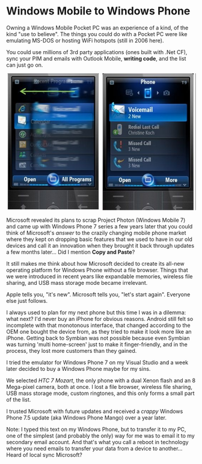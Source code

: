 # Windows Mobile to Windows Phone

Owning a Windows Mobile Pocket PC was an experience of a kind, of the kind "use to believe".
The things you could do with a Pocket PC were like emulating MS-DOS or hosting WiFi hotspots (still in 2006 here).

You could use millions of 3rd party applications (ones built with .Net CF), sync your PIM and emails with Outlook Mobile, **writing code**, and the list can just go on.

![windows_mobile_7](images/windows_mobile_7.jpg)

Microsoft revealed its plans to scrap Project Photon (Windows Mobile 7) and came up with Windows Phone 7 series a few years later that you could think of Microsoft's *answer* to the crazily changing mobile phone market where they kept on dropping basic features that we used to have in our old devices and call it an innovation when they brought it back through updates a few months later... Did I mention **Copy and Paste**?

It still makes me think about how Microsoft decided to create its all-new operating platform for Windows Phone without a file browser.
Things that we were introduced in recent years like expandable memories, wireless file sharing, and USB mass storage mode became irrelevant.

Apple tells you, "it's new". Microsoft tells you, "let's start again". Everyone else just follows.

I always used to plan for my next phone but this time I was in a dilemma: what next?
I'd never buy an iPhone for obvious reasons.
Android still felt so incomplete with that monotonous interface, that changed according to the OEM one bought the device from, as they tried to make it look more like an iPhone.
Getting back to Symbian was not possible because even Symbian was turning 'multi home-screen' just to make it finger-friendly, and in the process, they lost more customers than they gained.

I tried the emulator for Windows Phone 7 on my Visual Studio and a week later decided to buy a Windows Phone maybe for my sins.

We selected *HTC 7 Mozart*, the only phone with a dual Xenon flash and an 8 Mega-pixel camera, both at once.
I lost a file browser, wireless file sharing, USB mass storage mode, custom ringtones, and this only forms a small part of the list.

I trusted Microsoft with future updates and received a *crappy* Windows Phone 7.5 update (aka Windows Phone Mango) over a year later.

Note: I typed this text on my Windows Phone, but to transfer it to my PC, one of the simplest (and probably the only) way for me was to email it to my secondary email account. And that's what you call a reboot in technology where you need emails to transfer your data from a device to another... Heard of local sync Microsoft?
